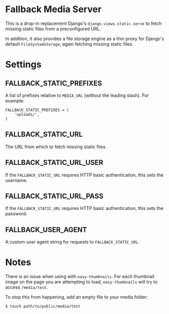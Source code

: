 # Fallback Media Server

This is a drop-in replacement Django's `django.views.static.serve` to fetch
missing static files from a preconfigured URL.

In addition, it also provides a file storage engine as a thin proxy for
Django's default `FileSystemStorage`, again fetching missing static files.

# Settings

## FALLBACK_STATIC_PREFIXES

A list of prefixes relative to `MEDIA_URL` (without the leading slash). For
example:

    FALLBACK_STATIC_PREFIXES = (
        'uploads/',
    )

## FALLBACK_STATIC_URL

The URL from which to fetch missing static files.

## FALLBACK_STATIC_URL_USER

If the `FALLBACK_STATIC_URL` requires HTTP basic authentication, this sets the
username.

## FALLBACK_STATIC_URL_PASS

If the `FALLBACK_STATIC_URL` requires HTTP basic authentication, this sets the
password.

## FALLBACK_USER_AGENT

A custom user agent string for requests to `FALLBACK_STATIC_URL`.

# Notes

There is an issue when using with `easy-thumbnails`. For each thumbnail image
on the page you are attempting to load, `easy-thumbnails` will try to access
`/media/test`.

To stop this from happening, add an empty file to your media folder:

    $ touch path/to/public/media/test
